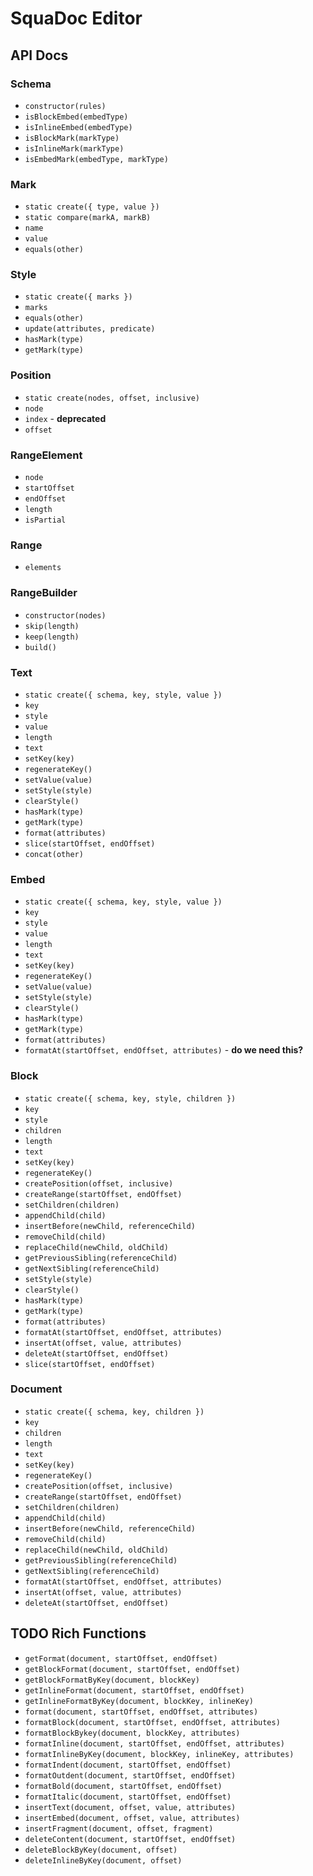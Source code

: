 # SquaDoc Editor

## API Docs

### Schema
 * `constructor(rules)`
 * `isBlockEmbed(embedType)`
 * `isInlineEmbed(embedType)`
 * `isBlockMark(markType)`
 * `isInlineMark(markType)`
 * `isEmbedMark(embedType, markType)`

### Mark
 * `static create({ type, value })`
 * `static compare(markA, markB)`
 * `name`
 * `value`
 * `equals(other)`

### Style
 * `static create({ marks })`
 * `marks`
 * `equals(other)`
 * `update(attributes, predicate)`
 * `hasMark(type)`
 * `getMark(type)`

### Position
 * `static create(nodes, offset, inclusive)`
 * `node`
 * `index` - **deprecated**
 * `offset`

### RangeElement
 * `node`
 * `startOffset`
 * `endOffset`
 * `length`
 * `isPartial`

### Range
 * `elements`

### RangeBuilder
 * `constructor(nodes)`
 * `skip(length)`
 * `keep(length)`
 * `build()`

### Text
 * `static create({ schema, key, style, value })`
 * `key`
 * `style`
 * `value`
 * `length`
 * `text`
 * `setKey(key)`
 * `regenerateKey()`
 * `setValue(value)`
 * `setStyle(style)`
 * `clearStyle()`
 * `hasMark(type)`
 * `getMark(type)`
 * `format(attributes)`
 * `slice(startOffset, endOffset)`
 * `concat(other)`

### Embed
 * `static create({ schema, key, style, value })`
 * `key`
 * `style`
 * `value`
 * `length`
 * `text`
 * `setKey(key)`
 * `regenerateKey()`
 * `setValue(value)`
 * `setStyle(style)`
 * `clearStyle()`
 * `hasMark(type)`
 * `getMark(type)`
 * `format(attributes)`
 * `formatAt(startOffset, endOffset, attributes)` - **do we need this?**

### Block
 * `static create({ schema, key, style, children })`
 * `key`
 * `style`
 * `children`
 * `length`
 * `text`
 * `setKey(key)`
 * `regenerateKey()`
 * `createPosition(offset, inclusive)`
 * `createRange(startOffset, endOffset)`
 * `setChildren(children)`
 * `appendChild(child)`
 * `insertBefore(newChild, referenceChild)`
 * `removeChild(child)`
 * `replaceChild(newChild, oldChild)`
 * `getPreviousSibling(referenceChild)`
 * `getNextSibling(referenceChild)`
 * `setStyle(style)`
 * `clearStyle()`
 * `hasMark(type)`
 * `getMark(type)`
 * `format(attributes)`
 * `formatAt(startOffset, endOffset, attributes)`
 * `insertAt(offset, value, attributes)`
 * `deleteAt(startOffset, endOffset)`
 * `slice(startOffset, endOffset)`

### Document
 * `static create({ schema, key, children })`
 * `key`
 * `children`
 * `length`
 * `text`
 * `setKey(key)`
 * `regenerateKey()`
 * `createPosition(offset, inclusive)`
 * `createRange(startOffset, endOffset)`
 * `setChildren(children)`
 * `appendChild(child)`
 * `insertBefore(newChild, referenceChild)`
 * `removeChild(child)`
 * `replaceChild(newChild, oldChild)`
 * `getPreviousSibling(referenceChild)`
 * `getNextSibling(referenceChild)`
 * `formatAt(startOffset, endOffset, attributes)`
 * `insertAt(offset, value, attributes)`
 * `deleteAt(startOffset, endOffset)`

## TODO Rich Functions

 * `getFormat(document, startOffset, endOffset)`
 * `getBlockFormat(document, startOffset, endOffset)`
 * `getBlockFormatByKey(document, blockKey)`
 * `getInlineFormat(document, startOffset, endOffset)`
 * `getInlineFormatByKey(document, blockKey, inlineKey)`
 * `format(document, startOffset, endOffset, attributes)`
 * `formatBlock(document, startOffset, endOffset, attributes)`
 * `formatBlockBykey(document, blockKey, attributes)`
 * `formatInline(document, startOffset, endOffset, attributes)`
 * `formatInlineByKey(document, blockKey, inlineKey, attributes)`
 * `formatIndent(document, startOffset, endOffset)`
 * `formatOutdent(document, startOffset, endOffset)`
 * `formatBold(document, startOffset, endOffset)`
 * `formatItalic(document, startOffset, endOffset)`
 * `insertText(document, offset, value, attributes)`
 * `insertEmbed(document, offset, value, attributes)`
 * `insertFragment(document, offset, fragment)`
 * `deleteContent(document, startOffset, endOffset)`
 * `deleteBlockByKey(document, offset)`
 * `deleteInlineByKey(document, offset)`
